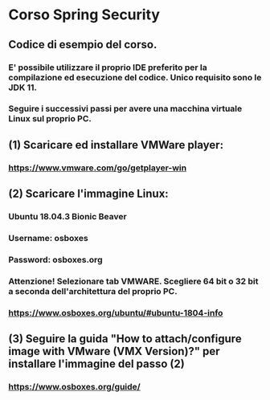# Corso Spring Security
## Codice di esempio del corso.
### E' possibile utilizzare il proprio IDE preferito per la compilazione ed esecuzione del codice. Unico requisito sono le JDK 11.
### Seguire i successivi passi per avere una macchina virtuale Linux sul proprio PC.

## (1) Scaricare ed installare VMWare player:
### https://www.vmware.com/go/getplayer-win

## (2) Scaricare l'immagine Linux:
### Ubuntu 18.04.3 Bionic Beaver
### Username: osboxes
### Password: osboxes.org
### Attenzione! Selezionare tab VMWARE. Scegliere 64 bit o 32 bit a seconda dell'architettura del proprio PC.
### https://www.osboxes.org/ubuntu/#ubuntu-1804-info

## (3) Seguire la guida "How to attach/configure image with VMware (VMX Version)?" per installare l'immagine del passo (2) 
### https://www.osboxes.org/guide/


